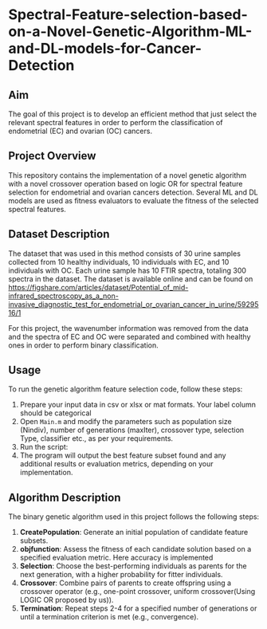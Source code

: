 # Spectral-Feature-selection-based-on-a-Novel-Genetic-Algorithm-ML-and-DL-models-for-Cancer-Detection

## Aim
The goal of this project is to develop an efficient method that just select the relevant spectral features in order to perform the classification of endometrial (EC) and ovarian (OC) cancers.

## Project Overview
This repository contains the implementation of a novel genetic algorithm with a novel crossover operation based on logic OR for spectral feature selection for endometrial and ovarian cancers detection. Several ML and DL models are used as fitness evaluators to evaluate the fitness of the selected spectral features.

## Dataset Description
The dataset that was used in this method consists of 30 urine samples collected from 10 healthy individuals, 10 individuals with EC, and 10 individuals with OC. Each urine sample has 10 FTIR spectra, totaling 300 spectra in the dataset. The dataset is available online and can be found on https://figshare.com/articles/dataset/Potential_of_mid-infrared_spectroscopy_as_a_non-invasive_diagnostic_test_for_endometrial_or_ovarian_cancer_in_urine/5929516/1

For this project, the wavenumber information was removed from the data and the spectra of EC and OC were separated and combined with healthy ones in order to perform binary classification. 

## Usage
To run the genetic algorithm feature selection code, follow these steps:

1. Prepare your input data in csv or xlsx or mat formats. Your label column should be categorical
2. Open `Main.m` and modify the parameters such as population size (Nindiv), number of generations (maxIter), crossover type, selection Type, classifier etc., as per your requirements.
3. Run the script:
4. The program will output the best feature subset found and any additional results or evaluation metrics, depending on your implementation.

## Algorithm Description
The binary genetic algorithm used in this project follows the following steps:
1. **CreatePopulation**: Generate an initial population of candidate feature subsets.
2. **objfunction**: Assess the fitness of each candidate solution based on a specified evaluation metric. Here accuracy is implemented
3. **Selection**: Choose the best-performing individuals as parents for the next generation, with a higher probability for fitter individuals.
4. **Crossover**: Combine pairs of parents to create offspring using a crossover operator (e.g., one-point crossover, uniform crossover(Using LOGIC OR proposed by us)).
5. **Termination**: Repeat steps 2-4 for a specified number of generations or until a termination criterion is met (e.g., convergence).
